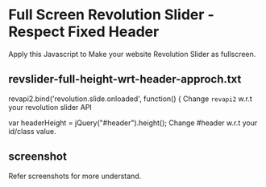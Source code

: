 <h1>Full Screen Revolution Slider - Respect Fixed Header</h1>
<p>Apply this Javascript to Make your website Revolution Slider as fullscreen.</p>

revslider-full-height-wrt-header-approch.txt
----------------------------------------------
revapi2.bind('revolution.slide.onloaded', function() {
Change <code>revapi2</code> w.r.t your revolution slider API

var headerHeight = jQuery("#header").height();
Change #header w.r.t your id/class value.

screenshot
------------
Refer screenshots for more understand.